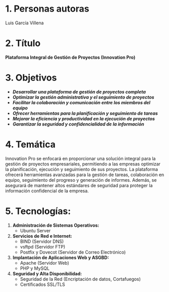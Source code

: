 # 1. Personas autoras

Luis García Villena

# 2. Título

**Plataforma Integral de Gestión de Proyectos (Innovation Pro)**

# 3. Objetivos

- ***Desarrollar una plataforma de gestión de proyectos completa***
- ***Optimizar la gestión administrativa y el seguimiento de proyectos***
- ***Facilitar la colaboración y comunicación entre los miembros del equipo***
- ***Ofrecer herramientas para la planificación y seguimiento de tareas***
- ***Mejorar la eficiencia y productividad en la ejecución de proyectos***
- ***Garantizar la seguridad y confidencialidad de la información***

# 4. Temática

Innovation Pro se enfocará en proporcionar una solución integral para la gestión de proyectos empresariales, permitiendo a las empresas optimizar la planificación, ejecución y seguimiento de sus proyectos. La plataforma ofrecerá herramientas avanzadas para la gestión de tareas, colaboración en equipo, seguimiento del progreso y generación de informes. Además, se asegurará de mantener altos estándares de seguridad para proteger la información confidencial de la empresa.

# 5. Tecnologías:

1. **Administración de Sistemas Operativos:**
    - Ubuntu Server
2. **Servicios de Red e Internet:**
    - BIND (Servidor DNS)
    - vsftpd (Servidor FTP)
    - Postfix y Dovecot (Servidor de Correo Electrónico)
3. **Implantación de Aplicaciones Web y ASGBD:**
    - Apache (Servidor Web)
    - PHP y MySQL
4. **Seguridad y Alta Disponibilidad:**
    - Seguridad de la Red (Encriptación de datos, Cortafuegos)
    - Certificados SSL/TLS
